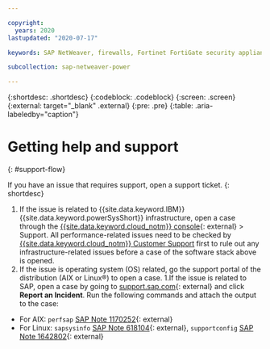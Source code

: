 ```yaml
---

copyright:
  years: 2020
lastupdated: "2020-07-17"

keywords: SAP NetWeaver, firewalls, Fortinet FortiGate security appliance

subcollection: sap-netweaver-power

---
```


{:shortdesc: .shortdesc}
{:codeblock: .codeblock}
{:screen: .screen}
{:external: target="_blank" .external}
{:pre: .pre}
{:table: .aria-labeledby="caption"}

# Getting help and support
{: #support-flow}

If you have an issue that requires support, open a support ticket.
{: shortdesc}

1. If the issue is related to {{site.data.keyword.IBM}} {{site.data.keyword.powerSysShort}} infrastructure, open a case through the [{{site.data.keyword.cloud_notm}} console](https://cloud.ibm.com){: external} > Support. All performance-related issues need to be checked by [{{site.data.keyword.cloud_notm}} Customer Support](/docs/get-support?topic=get-support-getting-customer-support#getting-customer-support) first to rule out any infrastructure-related issues before a case of the software stack above is opened.
1. If the issue is operating system (OS) related, go the support portal of the distribution (AIX or Linux&reg;) to open a case.
1.If the issue is related to SAP, open a case by going to [support.sap.com](https://support.sap.com/en/index.html){: external} and click **Report an Incident**. Run the following commands and attach the output to the case:

  * For AIX: `perfsap` [SAP Note 1170252](https://launchpad.support.sap.com/#/notes/1170252){: external}
  * For Linux: `sapsysinfo` [SAP Note 618104](https://launchpad.support.sap.com/#/notes/618104){: external}, `supportconfig` [SAP Note 1642802](https://launchpad.support.sap.com/#/notes/1642802){: external}
